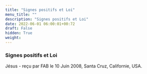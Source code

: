 ```yaml
---
title: "Signes positifs et Loi"
menu_title: ""
description: "Signes positifs et Loi"
date: 2022-06-01 06:00:01+00:72
draft: False
hidden: True
weight:
---
```

### Signes positifs et Loi

Jésus - reçu par FAB le 10 Juin 2008, Santa Cruz, Californie, USA.




